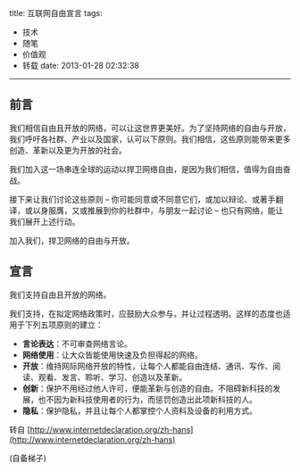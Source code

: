 title: 互联网自由宣言
tags:
  - 技术
  - 随笔
  - 价值观
  - 转载
date: 2013-01-28 02:32:38
---

## 前言

我们相信自由且开放的网络，可以让这世界更美好。为了坚持网络的自由与开放，我们呼吁各社群、产业以及国家，认可以下原则。我们相信，这些原则能带来更多创造、革新以及更为开放的社会。

我们加入这一场串连全球的运动以捍卫网络自由，是因为我们相信，值得为自由奋战。

接下来让我们讨论这些原则 – 你可能同意或不同意它们，或加以辩论、或著手翻译，或以身服膺，又或推展到你的社群中，与朋友一起讨论 – 也只有网络，能让我们展开上述行动。

加入我们，捍卫网络的自由与开放。

## 宣言

我们支持自由且开放的网络。

我们支持，在拟定网络政策时，应鼓励大众参与，并让过程透明。这样的态度也适用于下列五项原则的建立：

*   **言论表达**：不可审查网络言论。
*   **网络使用**：让大众皆能使用快速及负担得起的网络。
*   **开放**：维持网际网络开放的特性，让每个人都能自由连结、通讯、写作、阅读、观看、发言、聆听、学习、创造以及革新。
*   **创新**：保护不用经过他人许可，便能革新与创造的自由。不阻碍新科技的发展，也不因为新科技使用者的行为，而惩罚创造出此项新科技的人。
*   **隐私**：保护隐私，并且让每个人都掌控个人资料及设备的利用方式。

转自 [http://www.internetdeclaration.org/zh-hans](http://www.internetdeclaration.org/zh-hans)

(自备梯子)